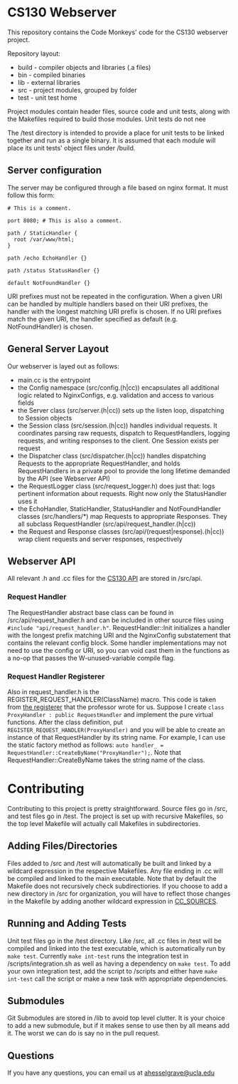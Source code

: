 # CS130 Webserver

This repository contains the Code Monkeys' code for the CS130 webserver
project.

Repository layout:

* build - compiler objects and libraries (.a files)
* bin - compiled binaries
* lib - external libraries
* src - project modules, grouped by folder
* test - unit test home

Project modules contain header files, source code and unit tests, along with
the Makefiles required to build those modules. Unit tests do not nee

The /test directory is intended to provide a place for unit tests to be linked
together and run as a single binary. It is assumed that each module will place
its unit tests' object files under /build.

## Server configuration

The server may be configured through a file based on nginx format. It must
follow this form:

~~~~
# This is a comment.

port 8080; # This is also a comment.

path / StaticHandler {
  root /var/www/html;
}

path /echo EchoHandler {}

path /status StatusHandler {}

default NotFoundHandler {}
~~~~

URI prefixes must not be repeated in the configuration. When a given URI can be
handled by multiple handlers based on their URI prefixes, the handler with the
longest matching URI prefix is chosen. If no URI prefixes match the given URI,
the handler specified as default (e.g. NotFoundHandler) is chosen.

## General Server Layout

Our webserver is layed out as follows:
* main.cc is the entrypoint
* the Config namespace (src/config.(h|cc)) encapsulates all additional logic
  related to NginxConfigs, e.g. validation and access to various fields
* the Server class (src/server.(h|cc)) sets up the listen loop, dispatching to
  Session objects
* the Session class (src/session.(h|cc)) handles individual requests. It
  coordinates parsing raw requests, dispatch to RequestHandlers, logging
  requests, and writing responses to the client. One Session exists per request
* the Dispatcher class (src/dispatcher.(h|cc)) handles dispatching Requests to
  the appropriate RequestHandler, and holds RequestHandlers in a private pool
  to provide the long lifetime demanded by the API (see Webserver API)
* the RequestLogger class (src/request_logger.h) does just that: logs pertinent
  information about requests. Right now only the StatusHandler uses it
* the EchoHandler, StaticHandler, StatusHandler and NotFoundHandler classes
  (src/handlers/\*) map Requests to appropriate Responses. They all subclass
  RequestHandler (src/api/request_handler.(h|cc))
* the Request and Response classes (src/api/(request|response).(h|cc)) wrap client
  requests and server responses, respectively

## Webserver API
All relevant .h and .cc files for the [CS130 API](https://github.com/UCLA-CS130/webserver-api) are stored in /src/api.

### Request Handler
The RequestHandler abstract base class can be found in /src/api/request_handler.h and can be included in other source files using `#include "api/request_handler.h"`. RequestHandler::Init initializes a handler with the longest prefix matching URI and the NginxConfig substatement that contains the relevant config block. Some handler implementations may not need to use the config or URI, so you can void cast them in the functions as a no-op that passes the W-unused-variable compile flag. 

### Request Handler Registerer
Also in request_handler.h is the REGISTER_REQUEST_HANDLER(ClassName) macro. This code is taken from [the registerer](https://github.com/jfarrell468/registerer/blob/master/request_handler.h) that the professor wrote for us. Suppose I create `class ProxyHandler : public RequestHandler` and implement the pure virtual functions. After the class definition, put `REGISTER_REQUEST_HANDLER(ProxyHandler)` and you will be able to create an instance of that RequestHandler by its string name. For example, I can use the static factory method as follows: `auto handler_ = RequestHandler::CreateByName("ProxyHandler");`. Note that RequestHandler::CreateByName takes the string name of the class. 

# Contributing
Contributing to this project is pretty straightforward. Source files go in /src, and test files go in /test. The project is set up with recursive Makefiles, so the top level Makefile will actually call Makefiles in subdirectories.

## Adding Files/Directories
Files added to /src and /test will automatically be built and linked by a wildcard expression in the respective Makefiles. Any file ending in .cc will be compiled and linked to the main executable. Note that by default the Makefile does not recursively check subdirectiories. If you choose to add a new directory in /src for organization, you will have to reflect those changes in the Makefile by adding another wildcard expression in [CC_SOURCES](https://github.com/UCLA-CS130/Code-Monkies/blob/master/src/Makefile#L4).

## Running and Adding Tests
Unit test files go in the /test directory. Like /src, all .cc files in /test will be compiled and linked into the test executable, which is automatically run by `make test`. Currently `make int-test` runs the integration test in /scripts/integration.sh as well as having a dependency on `make test`. To add your own integration test, add the script to /scripts and either have `make int-test` call the script or make a new task with appropriate dependencies.

## Submodules
Git Submodules are stored in /lib to avoid top level clutter. It is your choice to add a new submodule, but if it makes sense to use then by all means add it. The worst we can do is say no in the pull request.

## Questions
If you have any questions, you can email us at ahesselgrave@ucla.edu
